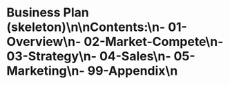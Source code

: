 <!-- status: stub; target: 150+ words -->
<!-- status: stub; target: 150+ words -->
<!-- status: stub; target: 150+ words -->
# Business Plan (skeleton)\n\nContents:\n- 01-Overview\n- 02-Market-Compete\n- 03-Strategy\n- 04-Sales\n- 05-Marketing\n- 99-Appendix\n



